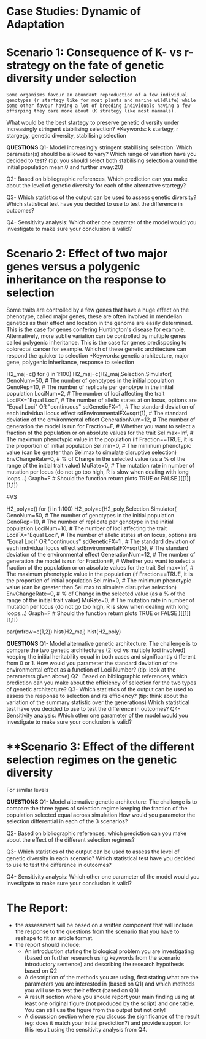 # Case Studies: Dynamic of Adaptation

# Scenario 1: Consequence of K- vs r-strategy on the fate of genetic diversity under selection
	Some organisms favour an abundant reproduction of a few individual genotypes (r startegy like for most plants and marine wildlife) while some other favour having a lot of breeding individuals having a few offsrping they care more about (K strategy like most mammals).
 What would be the best startegy to preserve genetic diversity under increasingly stringent stabilising selection?
*Keywords: k startegy, r stargegy, genetic diversity, stabilising selection

**QUESTIONS**
Q1- Model increasingly stringent stabilising selection:
	Which parameter(s) should be allowed to vary?
	Which range of variation have you decided to test? (tip: you should select both stabilising selection around the initial population mean:0 and further away:20)

Q2- Based on bibliographic references, Which prediction can you make about the level of genetic diversity for each of the alternative startegy?

Q3- Which statistics of the output can be used to assess genetic diversity?
	Which statistical test have you decided to use to test the difference in outcomes?

Q4- Sensitivity analysis:
  Which other one paramter of the model would you investigate to make sure your conclusion is valid?

# Scenario 2: Effect of two major genes versus a polygenic inheritance on the response to selection
Some traits are controlled by a few genes that have a huge effect on the phenotype, called major genes, these are often involved in mendelian genetics as their effect and location in the genome are easily determined. This is the case for genes confering Huntington's disease for example. Alternatively, more subtle variation can be controlled by multiple genes called polygenic inheritance. This is the case for genes predisposing to colorectal cancer for example.
Which of these genetic architecture can respond the quicker to selection
*Keywords: genetic architecture, major gene, polygenic inheritance, response to selection

	
H2_maj=c()
for (i in 1:100) H2_maj=c(H2_maj,Selection.Simulator(
	GenoNum=50,          # The number of genotypes in the initial population
	GenoRep=10,           # The number of replicate per genotype in the initial population
	LociNum=2,            # The number of loci affecting the trait
	LociFX="Equal Loci",   # The number of allelic states at on locus, options are "Equal Loci" OR "continuous"
	sdGeneticFX=1 ,       # The standard deviation of each individual locus effect
	sdEnvironmentalFX=sqrt(1),  # The standard deviation of the environmental effect
	GenerationNum=12,     # The number of generation the model is run for
	Fraction=F,           # Whether you want to select a fraction of the population or on absolute values for the trait
	Sel.max=Inf,         # The maximum phenotypic value in the population (if Fraction==TRUE, it is the proportion of initial population
	Sel.min=0,         # The minimum phenotypic value (can be greater than Sel.max to simulate disruptive selection)
	EnvChangeRate=0,     # % of Change in the selected value (as a % of the range of the initial trait value)
	MuRate=0,      # The mutation rate in number of mutation per locus (do not go too high, R is slow when dealing with long loops...)
	Graph=F          # Should the function return plots TRUE or FALSE
)[[1]][1,1])

#VS

H2_poly=c()
for (i in 1:100) H2_poly=c(H2_poly,Selection.Simulator(
	GenoNum=50,          # The number of genotypes in the initial population
	GenoRep=10,           # The number of replicate per genotype in the initial population
	LociNum=10,            # The number of loci affecting the trait
	LociFX="Equal Loci",   # The number of allelic states at on locus, options are "Equal Loci" OR "continuous"
	sdGeneticFX=1 ,       # The standard deviation of each individual locus effect
	sdEnvironmentalFX=sqrt(5),  # The standard deviation of the environmental effect
	GenerationNum=12,     # The number of generation the model is run for
	Fraction=F,           # Whether you want to select a fraction of the population or on absolute values for the trait
	Sel.max=Inf,         # The maximum phenotypic value in the population (if Fraction==TRUE, it is the proportion of initial population
	Sel.min=0,         # The minimum phenotypic value (can be greater than Sel.max to simulate disruptive selection)
	EnvChangeRate=0,     # % of Change in the selected value (as a % of the range of the initial trait value)
	MuRate=0,      # The mutation rate in number of mutation per locus (do not go too high, R is slow when dealing with long loops...)
	Graph=F          # Should the function return plots TRUE or FALSE
)[[1]][1,1])

par(mfrow=c(1,2))
hist(H2_maj)
hist(H2_poly)

**QUESTIONS**
Q1- Model alternative genetic architecture:
	The challenge is to compare the two genetic architectures (2 loci vs multiple loci involved) keeping the initial heritability equal in both cases and significantly different from 0 or 1.
	How would you parameter the standard deviation of the environmental effect as a function of Loci Number? (tip: look at the parameters given above)
Q2- Based on bibliographic references, which prediction can you make about the efficiency of selection for the two types of genetic architecture?
Q3- Which statistics of the output can be used to assess the response to selection and its efficiency? (tip: think about the variation of the summary statistic over the generations)
	Which statistical test have you decided to use to test the difference in outcomes?
Q4- Sensitivity analysis:
	Which other one parameter of the model would you investigate to make sure your conclusion is valid?

# **Scenario 3: Effect of the different selection regimes on the genetic diversity
For similar levels

**QUESTIONS**
Q1- Model alternative genetic architecture:
	The challenge is to compare the three types of selection regime keeping the fraction of the population selected equal across simulation
	How would you parameter the selection differential in each of the 3 scenarios?

Q2- Based on bibliographic references, which prediction can you make about the effect of the different selection regimes?

Q3- Which statistics of the output can be used to assess the level of genetic diversity in each scenario?
	Which statistical test have you decided to use to test the difference in outcomes?

Q4- Sensitivity analysis:
	Which other one parameter of the model would you investigate to make sure your conclusion is valid?


# The Report:
* the assessment will be based on a written component that will include the response to the questions from the scenario that you have to reshape to fit an article format.
* the report should include:
 	- An introduction stating the biological problem you are investigating (based on further research using keywords from the scenario introductory sentence) and describing the research hypothesis based on Q2
 	- A description of the methods you are using, first stating what are the parameters you are interested in (based on Q1) and which methods you will use to test their effect (based on Q3)
	- A result section where you should report your main finding using at least one original figure (not produced by the script) and one table. You can still use the figure from the output but not only!
	- A discussion section where you discuss the significance of the result (eg: does it match your initial prediction?) and provide support for this result using the sensitivity analysis from Q4.
 

